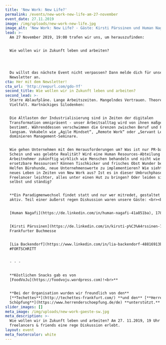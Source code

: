 ```yaml
---
title: 'New Work: New Life?'
permalink: /events/new-work-new-life-am-27-november
event_date: 27.11.2019
image: /img/uploads/new-work-new-life.jpg
image_alt: 'New Work: New Life? - Gäste: Kirsti Pärssinen und Human Nagafi'
lead: >-
  Am 27 November 2019, 19:00 trafen wir uns, um herauszufinden:


  Wie wollen wir in Zukunft leben und arbeiten? 




  Du willst das nächste Event nicht verpassen? Dann melde dich für unseren
  Newsletter an.
cta: Her mit dem Newsletter!
cta_url: 'http://eepurl.com/gdo-Yf'
second_title: Wie wollen wir in Zukunft leben und arbeiten?
second_lead: >-
  Starre Ablaufpläne. Lange Arbeitszeiten. Mangelndes Vertrauen. Theoretische
  Vielfalt. Hartnäckiges Silodenken:


  Die Altlasten der Industrialisierung sind in Zeiten der digitalen
  Transformation omnipräsent - unser Arbeitsalltag wird von ihnen maßgeblich
  bestimmt. Währenddessen verschwimmen die Grenzen zwischen Beruf und Freizeit
  langsam. Vokabeln wie „Agile Mindset“, „Remote Work“ oder „Servant Leadership“
  dominieren Management-Seminare.


  Wie gehen Unternehmen mit den Herausforderungen um? Was ist nur PR-basierter
  Schein und was gelebte Realität? Wird eine Human Resources-Abteilung
  Arbeitnehmer zukünftig wirklich wie Menschen behandeln und nicht wie
  ersetzbare Ressourcen? Können Tischkicker und frisches Obst Wunder bewirken?
  Helfen Bürohunde, neue Unternehmenswerte zu implementieren? Wie sieht ein
  neues Leben in Zeiten von New Work aus? Ist es in dieser Umbruchphase für
  Freelancer leichter, alles unter einen Hut zu bringen? Oder leiden sie frei,
  selbst und ständig?


  **Ein Pa­ra­dig­men­wech­sel findet statt und nur wer mitredet, gestaltet ihn
  aktiv. Teil einer äußerst regen Diskussion waren unsere Gäste: <br><br>**


  [Human Nagafi](https://de.linkedin.com/in/human-nagafi-41a851ba), 1789


  [Kirsti Pärssinen](https://de.linkedin.com/in/kirsti-p%C3%A4rssinen-740540a0),
  Frankfurter Buchmesse


  [Lia Backendorf](https://www.linkedin.com/in/lia-backendorf-48816913b/),
  #FORTSCHRITT 


  - - -


  **Köstlichen Snacks gab es von
  [FoodVoJu](https://foodvoju.wordpress.com)!<br>**


  **Bei der Organisation wurden wir freundlich von den**
  [**Techettes**](http://techettes-frankfurt.com/) **und den** [**Herren der
  Schöpfung**](https://www.herrenderschoepfung.de/de) **unterstützt.**
slider_images: []
meta_image: /img/uploads/new-work-gaeste-sw.jpg
meta_description: >-
  Wie wollen wir in Zukunft leben und arbeiten? Am 27. 11.2019, 19 Uhr haben
  freelancers & friends eine rege Diskussion erlebt.
layout: event
meta_footercolor: white
---
```



